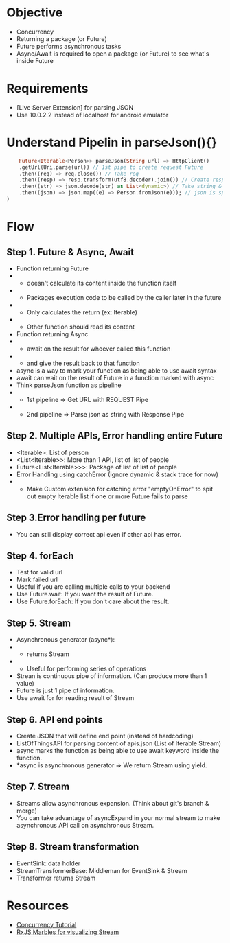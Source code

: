 # Objective
- Concurrency
- Returning a package (or Future)
- Future performs asynchronous tasks
- Async/Await is required to open a package (or Future) to see what's inside Future

# Requirements
- [Live Server Extension] for parsing JSON
- Use 10.0.2.2 instead of localhost for android emulator

# Understand Pipelin in parseJson(){}
``` dart (
    Future<Iterable<Person>> parseJson(String url) => HttpClient()
    .getUrl(Uri.parse(url)) // 1st pipe to create request Future
    .then((req) => req.close()) // Take req
    .then((resp) => resp.transform(utf8.decoder).join()) // Create response pipe & parse it as string
    .then((str) => json.decode(str) as List<dynamic>) // Take string & parse it as json
    .then((json) => json.map((e) => Person.fromJson(e))); // json is split into various instances of Person class to become Future<Iterable> type
)
```

# Flow
## Step 1. Future & Async, Await
- Function returning Future 
- - doesn't calculate its content inside the function itself
- - Packages execution code to be called by the caller later in the future
- - Only calculates the return (ex: Iterable<Person>)
- - Other function should read its content
- Function returning Async
- - await on the result for whoever called this function
- - and give the result back to that function
- async is a way to mark your function as being able to use await syntax
- await can wait on the result of Future in a function marked with async
- Think parseJson function as pipeline
- - 1st pipeline => Get URL with REQUEST Pipe
- - 2nd pipeline => Parse json as string with Response Pipe

## Step 2. Multiple APIs, Error handling entire Future
- <Iterable<Person>>: List of person
- <List<Iterable<Person>>>: More than 1 API, list of list of people
- Future<List<Iterable<Person>>>>: Package of list of list of people
- Error Handling using catchError (Ignore dynamic & stack trace for now)
- - Make Custom extension for catching error "emptyOnError" to spit out empty Iterable list if one or more Future fails to parse

## Step 3.Error handling per future
- You can still display correct api even if other api has error.

## Step 4. forEach
- Test for valid url
- Mark failed url
- Useful if you are calling multiple calls to your backend
- Use Future.wait: If you want the result of Future.
- Use Future.forEach: If you don't care about the result.

## Step 5. Stream
- Asynchronous generator (async*): 
- - returns Stream<T>
- - Useful for performing series of operations
- Strean is continuous pipe of information. (Can produce more than 1 value)
- Future is just 1 pipe of information.
- Use await for for reading result of Stream

## Step 6. API end points
- Create JSON that will define end point (instead of hardcoding)
- ListOfThingsAPI<T> for parsing content of apis.json (List of Iterable Stream)
- async marks the function as being able to use await keyword inside the function.
- *async is asynchronous generator => We return Stream using yield.

## Step 7. Stream
- Streams allow asynchronous expansion. (Think about git's branch & merge)
- You can take advantage of asyncExpand in your normal stream to make asynchronous API call on asynchronous Stream.

## Step 8. Stream transformation
- EventSink: data holder
- StreamTransformerBase: Middleman for EventSink & Stream
- Transformer returns Stream

# Resources
- [Concurrency Tutorial](https://youtu.be/Rs9i8zJhN68)
- [RxJS Marbles for visualizing Stream](https://rxmarbles.com/)